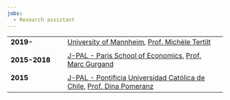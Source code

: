 ```yaml
---
jobs:
  - Research assistant
---
```



|    |    |   
|----------|----------|
| <b style="color:black">2019- </b> &emsp;&emsp;&emsp;| [University of Mannheim](https://www.vwl.uni-mannheim.de/en/), [Prof. Michèle Tertilt](http://tertilt.vwl.uni-mannheim.de/)|
|   |    |   
|  <b style="color:black">2015-2018</b> &emsp;| [J-PAL - Paris School of Economics](https://www.parisschoolofeconomics.eu/en/research/pse-research-centers/j-pal-europe-the-abdul-latif-jameel-poverty-action-lab/), [Prof. Marc Gurgand](https://www.parisschoolofeconomics.eu/en/gurgand-marc/)   |
|    |    |    
| <b style="color:black">2015</b>  &emsp;&emsp; &emsp; &emsp; &emsp; &emsp; | [J-PAL - Pontificia Universidad Católica de Chile](https://www.povertyactionlab.org/es/latinoam%C3%A9rica-caribe), [Prof. Dina Pomeranz](https://www.econ.uzh.ch/en/people/faculty/pomeranz.html)     | 


                    
